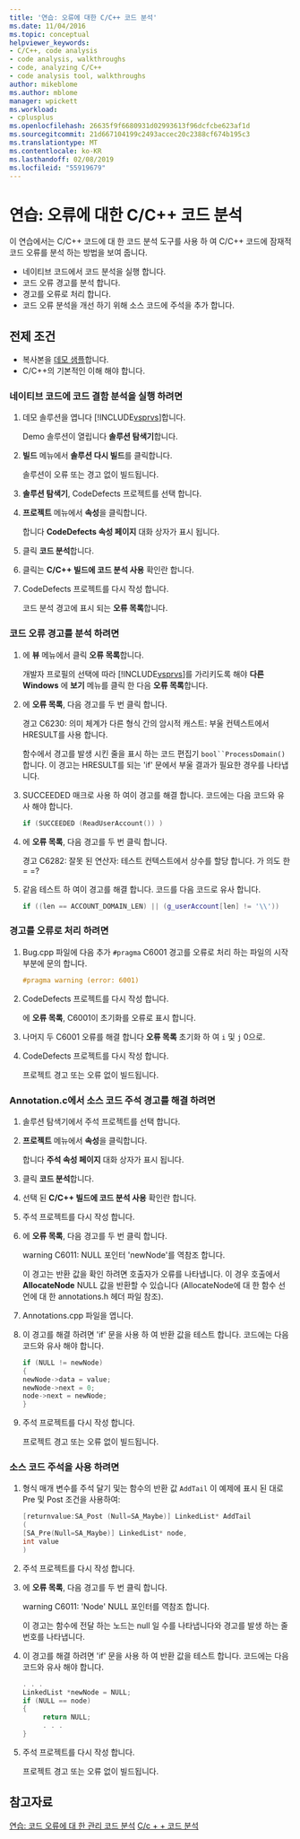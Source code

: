 ```yaml
---
title: '연습: 오류에 대한 C/C++ 코드 분석'
ms.date: 11/04/2016
ms.topic: conceptual
helpviewer_keywords:
- C/C++, code analysis
- code analysis, walkthroughs
- code, analyzing C/C++
- code analysis tool, walkthroughs
author: mikeblome
ms.author: mblome
manager: wpickett
ms.workload:
- cplusplus
ms.openlocfilehash: 26635f9f6680931d02993613f96dcfcbe623af1d
ms.sourcegitcommit: 21d667104199c2493accec20c2388cf674b195c3
ms.translationtype: MT
ms.contentlocale: ko-KR
ms.lasthandoff: 02/08/2019
ms.locfileid: "55919679"
---
```

# <a name="walkthrough-analyzing-cc-code-for-defects"></a>연습: 오류에 대한 C/C++ 코드 분석

이 연습에서는 C/C++ 코드에 대 한 코드 분석 도구를 사용 하 여 C/C++ 코드에 잠재적 코드 오류를 분석 하는 방법을 보여 줍니다.

- 네이티브 코드에서 코드 분석을 실행 합니다.
- 코드 오류 경고를 분석 합니다.
- 경고를 오류로 처리 합니다.
- 코드 오류 분석을 개선 하기 위해 소스 코드에 주석을 추가 합니다.

## <a name="prerequisites"></a>전제 조건

- 복사본을 [데모 샘플](../code-quality/demo-sample.md)합니다.
- C/C++의 기본적인 이해 해야 합니다.

### <a name="to-run-code-defect-analysis-on-native-code"></a>네이티브 코드에 코드 결함 분석을 실행 하려면

1. 데모 솔루션을 엽니다 [!INCLUDE[vsprvs](../code-quality/includes/vsprvs_md.md)]합니다.

     Demo 솔루션이 열립니다 **솔루션 탐색기**합니다.

2. **빌드** 메뉴에서 **솔루션 다시 빌드**를 클릭합니다.

     솔루션이 오류 또는 경고 없이 빌드됩니다.

3. **솔루션 탐색기**, CodeDefects 프로젝트를 선택 합니다.

4. **프로젝트** 메뉴에서 **속성**을 클릭합니다.

     합니다 **CodeDefects 속성 페이지** 대화 상자가 표시 됩니다.

5. 클릭 **코드 분석**합니다.

6. 클릭는 **C/C++ 빌드에 코드 분석 사용** 확인란 합니다.

7. CodeDefects 프로젝트를 다시 작성 합니다.

     코드 분석 경고에 표시 되는 **오류 목록**합니다.

### <a name="to-analyze-code-defect-warnings"></a>코드 오류 경고를 분석 하려면

1. 에 **뷰** 메뉴에서 클릭 **오류 목록**합니다.

     개발자 프로필의 선택에 따라 [!INCLUDE[vsprvs](../code-quality/includes/vsprvs_md.md)]를 가리키도록 해야 **다른 Windows** 에 **보기** 메뉴를 클릭 한 다음 **오류 목록**합니다.

2. 에 **오류 목록**, 다음 경고를 두 번 클릭 합니다.

     경고 C6230: 의미 체계가 다른 형식 간의 암시적 캐스트: 부울 컨텍스트에서 HRESULT를 사용 합니다.

     함수에서 경고를 발생 시킨 줄을 표시 하는 코드 편집기 `bool``ProcessDomain()`합니다. 이 경고는 HRESULT를 되는 'if' 문에서 부울 결과가 필요한 경우를 나타냅니다.

3. SUCCEEDED 매크로 사용 하 여이 경고를 해결 합니다. 코드에는 다음 코드와 유사 해야 합니다.

   ```cpp
   if (SUCCEEDED (ReadUserAccount()) )
   ```

4. 에 **오류 목록**, 다음 경고를 두 번 클릭 합니다.

     경고 C6282: 잘못 된 연산자: 테스트 컨텍스트에서 상수를 할당 합니다. 가 의도 한 = =?

5. 같음 테스트 하 여이 경고를 해결 합니다. 코드를 다음 코드로 유사 합니다.

   ```cpp
   if ((len == ACCOUNT_DOMAIN_LEN) || (g_userAccount[len] != '\\'))
   ```

### <a name="to-treat-warning-as-an-error"></a>경고를 오류로 처리 하려면

1. Bug.cpp 파일에 다음 추가 `#pragma` C6001 경고를 오류로 처리 하는 파일의 시작 부분에 문의 합니다.

   ```cpp
   #pragma warning (error: 6001)
   ```

2. CodeDefects 프로젝트를 다시 작성 합니다.

     에 **오류 목록**, C6001이 초기화를 오류로 표시 합니다.

3. 나머지 두 C6001 오류를 해결 합니다 **오류 목록** 초기화 하 여 `i` 및 `j` 0으로.

4. CodeDefects 프로젝트를 다시 작성 합니다.

     프로젝트 경고 또는 오류 없이 빌드됩니다.

### <a name="to-correct-the-source-code-annotation-warnings-in-annotationc"></a>Annotation.c에서 소스 코드 주석 경고를 해결 하려면

1. 솔루션 탐색기에서 주석 프로젝트를 선택 합니다.

2. **프로젝트** 메뉴에서 **속성**을 클릭합니다.

     합니다 **주석 속성 페이지** 대화 상자가 표시 됩니다.

3. 클릭 **코드 분석**합니다.

4. 선택 된 **C/C++ 빌드에 코드 분석 사용** 확인란 합니다.

5. 주석 프로젝트를 다시 작성 합니다.

6. 에 **오류 목록**, 다음 경고를 두 번 클릭 합니다.

     warning C6011: NULL 포인터 'newNode'를 역참조 합니다.

     이 경고는 반환 값을 확인 하려면 호출자가 오류를 나타냅니다. 이 경우 호출에서 **AllocateNode** NULL 값을 반환할 수 있습니다 (AllocateNode에 대 한 함수 선언에 대 한 annotations.h 헤더 파일 참조).

7. Annotations.cpp 파일을 엽니다.

8. 이 경고를 해결 하려면 'if' 문을 사용 하 여 반환 값을 테스트 합니다. 코드에는 다음 코드와 유사 해야 합니다.

   ```cpp
   if (NULL != newNode)
   {
   newNode->data = value;
   newNode->next = 0;
   node->next = newNode;
   }
   ```

9. 주석 프로젝트를 다시 작성 합니다.

     프로젝트 경고 또는 오류 없이 빌드됩니다.

### <a name="to-use-source-code-annotation"></a>소스 코드 주석을 사용 하려면

1. 형식 매개 변수를 주석 달기 및는 함수의 반환 값 `AddTail` 이 예제에 표시 된 대로 Pre 및 Post 조건을 사용하여:

   ```cpp
   [returnvalue:SA_Post (Null=SA_Maybe)] LinkedList* AddTail
   (
   [SA_Pre(Null=SA_Maybe)] LinkedList* node,
   int value
   )
   ```

2. 주석 프로젝트를 다시 작성 합니다.

3. 에 **오류 목록**, 다음 경고를 두 번 클릭 합니다.

     warning C6011: 'Node' NULL 포인터를 역참조 합니다.

     이 경고는 함수에 전달 하는 노드는 null 일 수를 나타냅니다와 경고를 발생 하는 줄 번호를 나타냅니다.

4. 이 경고를 해결 하려면 'if' 문을 사용 하 여 반환 값을 테스트 합니다. 코드에는 다음 코드와 유사 해야 합니다.

   ```cpp
   . . .
   LinkedList *newNode = NULL;
   if (NULL == node)
   {
        return NULL;
        . . .
   }
   ```

5. 주석 프로젝트를 다시 작성 합니다.

     프로젝트 경고 또는 오류 없이 빌드됩니다.

## <a name="see-also"></a>참고자료

[연습: 코드 오류에 대 한 관리 코드 분석](../code-quality/walkthrough-analyzing-managed-code-for-code-defects.md)
[C/c + + 코드 분석](../code-quality/code-analysis-for-c-cpp-overview.md)